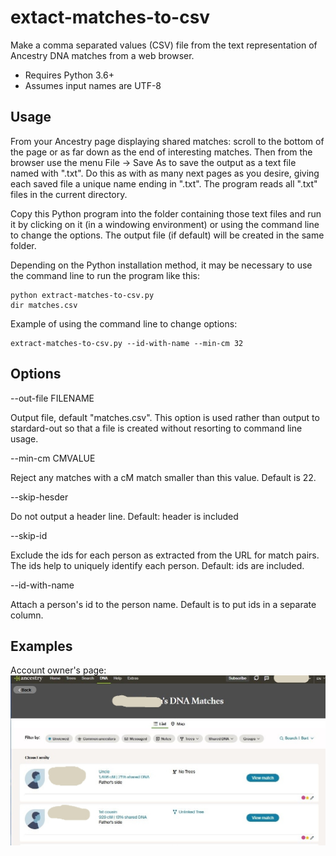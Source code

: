 # extact-matches-to-csv

Make a comma separated values (CSV) file from the text representation of Ancestry DNA matches
from a web browser.

- Requires Python 3.6+
- Assumes input names are UTF-8

## Usage ##

From your Ancestry page displaying shared matches: scroll to the bottom of the page or as
far down as the end of interesting matches. Then from the browser use the menu File -> Save As
to save the output as a text file named with ".txt".
    Do this as with as many next pages as you desire, giving each saved file a unique name ending in ".txt".
    The program reads all ".txt" files in the current directory.
    
Copy this Python program into the folder containing those text files and run it by clicking on
it (in a windowing environment) or using the command line to change the options. The output
file (if default) will be created in the same folder.

Depending on the Python installation method, it may be necessary to use the command line 
to run the program like this:
``` 
python extract-matches-to-csv.py
dir matches.csv
```

Example of using the command line to change options:
```
extract-matches-to-csv.py --id-with-name --min-cm 32
```

## Options ## 

--out-file FILENAME

Output file, default "matches.csv". This option is used rather than output to stardard-out so
that a file is created without resorting to command line usage.

--min-cm CMVALUE

Reject any matches with a cM match smaller than this value. Default is 22.

--skip-hesder

Do not output a header line. Default: header is included

--skip-id

Exclude the ids for each person as extracted from the URL for match pairs.
The ids help to uniquely identify each person. Default: ids are included.

--id-with-name

Attach a person's id to the person name. Default is to put ids in a separate column.

## Examples ##

Account owner's page:
![account owner](examples/account-screenshot.jpg)
